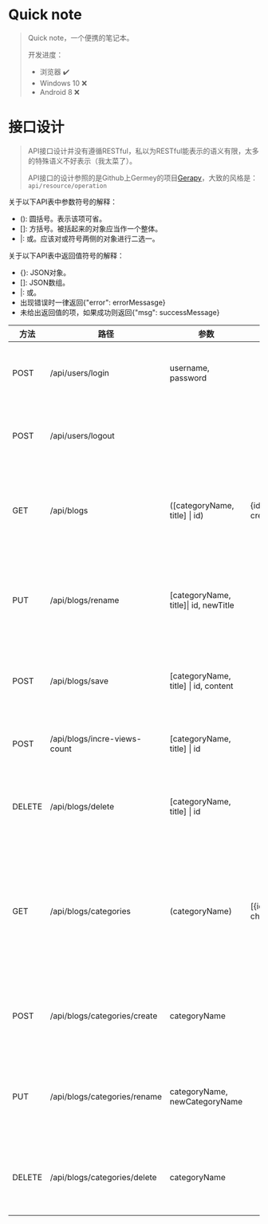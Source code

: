 # Quick note

> Quick note，一个便携的笔记本。
>
> 开发进度：
>
> - 浏览器 				:heavy_check_mark:
> - Windows 10       :x:
> - Android 8           :x:



# 接口设计

> API接口设计并没有遵循RESTful，私以为RESTful能表示的语义有限，太多的特殊语义不好表示（我太菜了）。
>
> API接口的设计参照的是Github上Germey的项目[Gerapy](https://github.com/Gerapy/Gerapy/blob/master/gerapy/server/core/urls.py)，大致的风格是：`api/resource/operation`



关于以下API表中参数符号的解释：

- (): 圆括号。表示该项可省。
- []: 方括号。被括起来的对象应当作一个整体。
- |: 或。应该对或符号两侧的对象进行二选一。

关于以下API表中返回值符号的解释：

- {}: JSON对象。
- []: JSON数组。
- |: 或。
- 出现错误时一律返回{"error": errorMessasge}
- 未给出返回值的项，如果成功则返回{"msg": successMessage}



| 方法   | 路径                         | 参数                                 | 返回值                                     | 说明                                       |
| ------ | ---------------------------- | ------------------------------------ | ------------------------------------------ | ------------------------------------------ |
| POST   | /api/users/login             | username, password                   |                                            | 登录(仅限管理员)                           |
| POST   | /api/users/logout            |                                      |                                            | 注销(仅限管理员)                           |
| GET    | /api/blogs                   | ([categoryName, title] \| id)        | {id,title,content, createdDate,viewsCount} | 获取指定的博客或随机一些博客               |
|        |                              |                                      |                                            |                                            |
| PUT    | /api/blogs/rename            | [categoryName, title]\| id, newTitle |                                            | 重命名博客(仅限管理员)                     |
| POST   | /api/blogs/save              | [categoryName, title] \| id, content |                                            | 保存博客(仅限管理员)                       |
| POST   | /api/blogs/incre-views-count | [categoryName, title] \| id          |                                            | 增加博客的浏览量                           |
| DELETE | /api/blogs/delete            | [categoryName, title] \| id          |                                            | 删除博客(仅限管理员)                       |
| GET    | /api/blogs/categories        | (categoryName)                       | [{id,name}] \| [{name, children}]          | 获取某分类下的所有博客信息，或所有分类信息 |
| POST   | /api/blogs/categories/create | categoryName                         |                                            | 创建分类(仅限管理员)                       |
| PUT    | /api/blogs/categories/rename | categoryName, newCategoryName        |                                            | 重命名分类(仅限管理员)                     |
| DELETE | /api/blogs/categories/delete | categoryName                         |                                            | 删除分类(仅限管理员)                       |